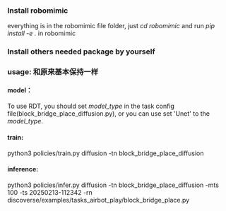 ### Install robomimic
everything is in the robomimic file folder, just *cd robomimic* and run *pip install -e .* in robomimic

### Install others needed package by yourself

### usage: 和原来基本保持一样

#### model：
To use RDT, you should set *model_type* in the task config file(block_bridge_place_diffusion.py), or you can use set 'Unet' to the *model_type*.

#### train:
python3 policies/train.py diffusion -tn block_bridge_place_diffusion
#### inference:
python3 policies/infer.py diffusion -tn block_bridge_place_diffusion  -mts 100 -ts 20250213-112342 -rn discoverse/examples/tasks_airbot_play/block_bridge_place.py 